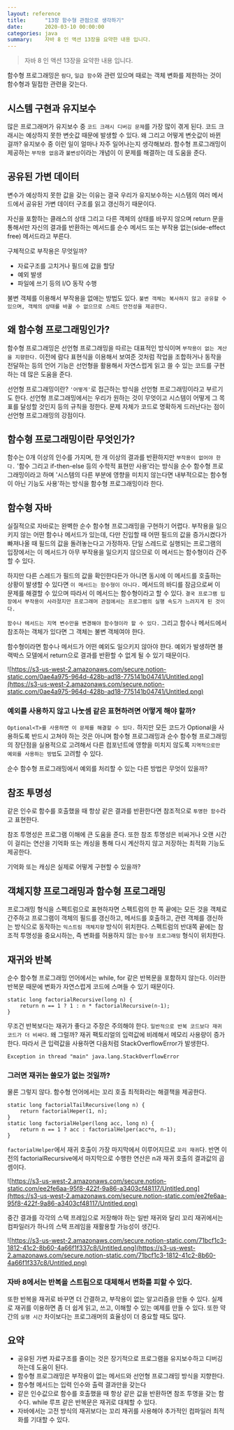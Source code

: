 ```yaml
---
layout: reference
title:      "13장 함수형 관점으로 생각하기"
date:       2020-03-10 00:00:00
categories: java
summary:    자바 8 인 액션 13장을 요약한 내용 입니다.
---
```


> 자바 8 인 액션 13장을 요약한 내용 입니다.

함수형 프로그래밍은 `람다`, `일급 함수`와 관련 있으며 때로는 객체 변화를 제한하는 것이 함수형과 밀접한 관련을 갖는다. 

## 시스템 구현과 유지보수

많은 프로그래머가 유지보수 중 `코드 크래시 디버깅 문제`를 가장 많이 겪게 된다. 코드 크래시는 예상하지 못한 변숫값 때문에 발생할 수 있다. 왜 그리고 어떻게 변숫값이 바뀐 걸까? 유지보수 중 이런 일이 얼마나 자주 일어나는지 생각해보라. 함수형 프로그래밍이 제공하는 `부작용 없음`과 `불변성`이라는 개념이 이 문제를 해결하는 데 도움을 준다. 

## 공유된 가변 데이터

변수가 예상하지 못한 값을 갖는 이유는 결국 우리가 유지보수하는 시스템의 여러 메서드에서 공유된 가변 데이터 구조를 읽고 갱신하기 때문이다. 

자신을 포함하는 클래스의 상태 그리고 다른 객체의 상태를 바꾸지 않으며 return 문을 통해서만 자신의 결과를 반환하는 메서드를 순수 메서드 또는 부작용 없는(side-effect free) 메서드라고 부른다. 

구체적으로 부작용은 무엇일까?

- 자료구조를 고치거나 필드에 값을 할당
- 예외 발생
- 파일에 쓰기 등의 I/O 동작 수행

불변 객체를 이용해서 부작용을 없애는 방법도 있다. `불변 객체는 복사하지 않고 공유할 수 있으며, 객체의 상태를 바꿀 수 없으므로 스레드 안전성을 제공한다.` 

## 왜 함수형 프로그래밍인가?

함수형 프로그래밍은 선언형 프로그래밍을 따르는 대표적인 방식이며 `부작용이 없는 계산을 지향한다.` 이전에 람다 표현식을 이용해서 보여준 것처럼 작업을 조합하거나 동작을 전달하는 등의 언어 기능은 선언형을 활용해서 자연스럽게 읽고 쓸 수 있는 코드를 구현하는 데 많은 도움을 준다. 

선언형 프로그래밍이란?
`'어떻게'`로 접근하는 방식을 선언형 프로그래밍이라고 부르기도 한다. 선언형 프로그래밍에서는 우리가 원하는 것이 무엇이고 시스템이 어떻게 그 목표를 달성할 것인지 등의 규칙을 정한다. 문제 자체가 코드로 명확하게 드러난다는 점이 선언형 프로그래밍의 강점이다. 

## 함수형 프로그래밍이란 무엇인가?

함수는 0개 이상의 인수를 가지며, 한 개 이상의 결과를 반환하지만 `부작용이 없어야 한다.` '함수 그리고 if-then-else 등의 수학적 표현만 사용'라는 방식을 순수 함수형 프로그래밍이라고 하며 '시스템의 다른 부분에 영향을 미치지 않는다면 내부적으로는 함수형이 아닌 기능도 사용'하는 방식을 함수형 프로그래밍이라 한다. 

## 함수형 자바

실질적으로 자바로는 완벽한 순수 함수형 프로그래밍을 구현하기 어렵다. 부작용을 일으키지 않는 어떤 함수나 메서드가 있는데, 다만 진입할 때 어떤 필드의 값을 증가시켰다가 빠져나올 때 필드의 값을 돌려놓는다고 가정하자. 단일 스레드로 실행되는 프로그램의 입장에서는 이 메서드가 아무 부작용을 일으키지 않으므로 이 메서드는 함수형이라 간주할 수 있다. 

하지만 다른 스레드가 필드의 값을 확인한다든가 아니면 동시에 이 메서드를 호출하는 상황이 발생할 수 있다면 `이 메서드는 함수형이 아니다.` 메서드의 바디를 잠금으로써 이 문제를 해결할 수 있으며 따라서 이 메서드는 함수형이라고 할 수 있다. `결국 프로그램 입장에서 부작용이 사라졌지만 프로그래머 관점에서는 프로그램의 실행 속도가 느려지게 된 것이다.` 

`함수나 메서드는 지역 변수만을 변경해야 함수형이라 할 수 있다.` 그리고 함수나 메서드에서 참조하는 객체가 있다면 그 객체는 불변 객체여야 한다. 

함수형이라면 함수나 메서드가 어떤 예외도 일으키지 않아야 한다. 예외가 발생하면 블랙박스 모델에서 return으로 결과를 반환할 수 없게 될 수 있기 때문이다. 

![https://s3-us-west-2.amazonaws.com/secure.notion-static.com/0ae4a975-964d-428b-ad18-775141b04741/Untitled.png](https://s3-us-west-2.amazonaws.com/secure.notion-static.com/0ae4a975-964d-428b-ad18-775141b04741/Untitled.png)

### 예외를 사용하지 않고 나눗셈 같은 표현하려면 어떻게 해야 할까?

`Optional<T>를 사용하면 이 문제를 해결할 수 있다.` 하지만 모든 코드가 Optional을 사용하도록 반드시 고쳐야 하는 것은 아니며 함수형 프로그래밍과 순수 함수형 프로그래밍의 장단점을 실용적으로 고려해서 다른 컴포넌트에 영향을 미치지 않도록 `지역적으로만 예외를 사용하는 방법`도 고려할 수 있다.

순수 함수형 프로그래밍에서 예외를 처리할 수 있는 다른 방법은 무엇이 있을까? 

## 참조 투명성

같은 인수로 함수를 호출했을 때 항상 같은 결과를 반환한다면 참조적으로 `투명한 함수`라고 표현한다. 

참조 투명성은 프로그램 이해에 큰 도움을 준다. 또한 참조 투명성은 비싸거나 오랜 시간이 걸리는 연산을 기억화 또는 캐싱을 통해 다시 계산하지 않고 저장하는 최적화 기능도 제공한다. 

기억화 또는 캐싱은 실제로 어떻게 구현할 수 있을까?

## 객체지향 프로그래밍과 함수형 프로그래밍

프로그래밍 형식을 스펙트럼으로 표현하자면 스펙트럼의 한 쪽 끝에는 모든 것을 객체로 간주하고 프로그램이 객체의 필드를 갱신하고, 메서드를 호출하고, 관련 객체를 갱신하는 방식으로 동작하는 `익스트림 객체지향` 방식이 위치한다. 스펙트럼의 반대쪽 끝에는 참조적 투명성을 중요시하는, 즉 변화를 허용하지 않는 `함수형 프로그래밍` 형식이 위치한다. 

## 재귀와 반복

순수 함수형 프로그래밍 언어에서는 while, for 같은 반복문을 포함하지 않는다. 이러한 반복문 때문에 변화가 자연스럽게 코드에 스며들 수 있기 때문이다. 

    static long factorialRecursive(long n) {
    	return n == 1 ? 1 : n * factorialRecursive(n-1);
    }

무조건 반복보다는 재귀가 좋다고 주장은 주의해야 한다. `일반적으로 반복 코드보다 재귀 코드가 더 비싸다`. 왜 그럴까? 재귀 팩토리얼의 입력값에 비례해서 메모리 사용량이 증가한다. 따라서 큰 입력값을 사용하면 다음처럼 StackOverflowError가 발생한다. 

    Exception in thread "main" java.lang.StackOverflowError

### 그러면 재귀는 쓸모가 없는 것일까?

물론 그렇지 않다. 함수형 언어에서는 꼬리 호출 최적화라는 해결책을 제공한다. 

    static long factorialTailRecursive(long n) {
    	return factorialHeper(1, n);
    }
    static long factorialHelper(long acc, long n) {
    	return n == 1 ? acc : factorialHelper(acc*n, n-1);
    }

`factorialHelper`에서 재귀 호출이 가장 마지막에서 이루어지므로 `꼬리 재귀`다. 반면 이전의 factorialRecursive에서 마지막으로 수행한 연산은 n과 재귀 호출의 결과값의 곱셈이다. 

![https://s3-us-west-2.amazonaws.com/secure.notion-static.com/ee2fe6aa-95f8-422f-9a86-a3403cf48117/Untitled.png](https://s3-us-west-2.amazonaws.com/secure.notion-static.com/ee2fe6aa-95f8-422f-9a86-a3403cf48117/Untitled.png)

중간 결과를 각각의 스택 프레임으로 저장해야 하는 일반 재귀와 달리 꼬리 재귀에서는 컴파일러가 하나의 스택 프레임을 재활용할 가능성이 생긴다. 

![https://s3-us-west-2.amazonaws.com/secure.notion-static.com/71bcf1c3-1812-41c2-8b60-4a66f1f337c8/Untitled.png](https://s3-us-west-2.amazonaws.com/secure.notion-static.com/71bcf1c3-1812-41c2-8b60-4a66f1f337c8/Untitled.png)

### 자바 8에서는 반복을 스트림으로 대체해서 변화를 피할 수 있다.

또한 반복을 재귀로 바꾸면 더 간결하고, 부작용이 없는 알고리즘을 만들 수 있다. 실제로 재귀를 이용하면 좀 더 쉽게 읽고, 쓰고, 이해할 수 있는 예제를 만들 수 있다. 또한 약간의 `실행 시간` 차이보다는 프로그래머의 효율성이 더 중요할 때도 많다. 

## 요약

- 공유된 가변 자료구조를 줄이는 것은 장기적으로 프로그램을 유지보수하고 디버깅하는데 도움이 된다.
- 함수형 프로그래밍은 부작용이 없는 메서드와 선언형 프로그래밍 방식을 지향한다.
- 함수형 메서드는 입력 인수와 출력 결과만을 갖는다
- 같은 인수값으로 함수를 호출했을 때 항상 같은 값을 반환하면 참조 투명을 갖는 함수다. while 루프 같은 반복문은 재귀로 대체할 수 있다.
- 자바에서는 고전 방식의 재귀보다는 꼬리 재귀를 사용해야 추가적인 컴파일러 최적화를 기대할 수 있다.